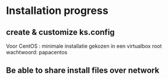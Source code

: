 # Installation progress

## create & customize ks.config

Voor CentOS : minimale installatie gekozen in een virtualbox
root wachtwoord: papacentos

## Be able to share install files over network
